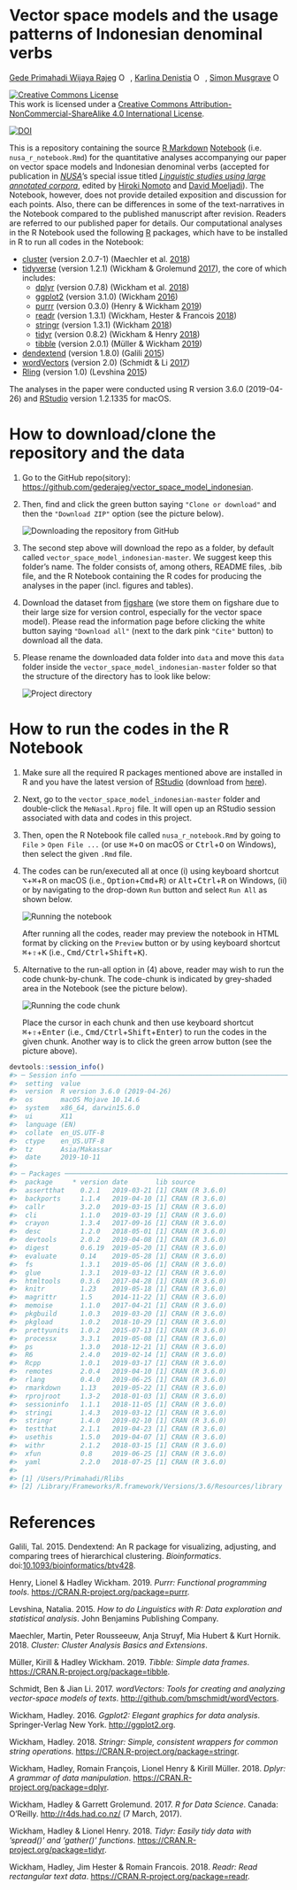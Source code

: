 Vector space models and the usage patterns of Indonesian denominal verbs
================
[Gede Primahadi Wijaya
Rajeg](https://figshare.com/authors/Gede_Primahadi_Wijaya_Rajeg/1234749)
<a itemprop="sameAs" content="https://orcid.org/0000-0002-2047-8621" href="https://orcid.org/0000-0002-2047-8621" target="orcid.widget" rel="noopener noreferrer" style="vertical-align:top;"><img src="https://orcid.org/sites/default/files/images/orcid_16x16.png" style="width:1em;margin-right:.5em;" alt="ORCID iD icon"></a>,
[Karlina Denistia](http://uni-tuebingen.academia.edu/karlinadenistia)
<a itemprop="sameAs" content="http://orcid.org/0000-0002-1060-3548" href="http://orcid.org/0000-0002-1060-3548" target="orcid.widget" rel="noopener noreferrer" style="vertical-align:top;"><img src="https://orcid.org/sites/default/files/images/orcid_16x16.png" style="width:1em;margin-right:.5em;" alt="ORCID iD icon"></a>,
[Simon Musgrave](http://profiles.arts.monash.edu.au/simon-musgrave/)
<a itemprop="sameAs" content="https://orcid.org/0000-0003-3237-9943" href="https://orcid.org/0000-0003-3237-9943" target="orcid.widget" rel="noopener noreferrer" style="vertical-align:top;"><img src="https://orcid.org/sites/default/files/images/orcid_16x16.png" style="width:1em;margin-right:.5em;" alt="ORCID iD icon"></a>

<!-- README.md is generated from README.Rmd. Please edit that file -->

<a rel="license" href="http://creativecommons.org/licenses/by-nc-sa/4.0/"><img alt="Creative Commons License" style="border-width:0" src="https://i.creativecommons.org/l/by-nc-sa/4.0/88x31.png" /></a><br />This
work is licensed under a
<a rel="license" href="http://creativecommons.org/licenses/by-nc-sa/4.0/">Creative
Commons Attribution-NonCommercial-ShareAlike 4.0 International
License</a>.

[![DOI](https://img.shields.io/badge/doi-10.6084/m9.figshare.9970205-blue.svg?style=flat&labelColor=whitesmoke&logo=data%3Aimage%2Fpng%3Bbase64%2CiVBORw0KGgoAAAANSUhEUgAAAB8AAAAfCAYAAAAfrhY5AAAJsklEQVR42qWXd1DTaRrHf%2BiB2Hdt5zhrAUKz4IKEYu9IGiGFFJJQ0gkJCAKiWFDWBRdFhCQUF3UVdeVcRQEBxUI3yY9iEnQHb3bdW1fPubnyz%2F11M7lvEHfOQee2ZOYzPyDv%2B3yf9%2Fk95YX4fx%2BltfUt08GcFEuPR4U9hDDZ%2FVngIlhb%2FSiI6InkTgLzgDcgfvtnovhH4BzoVlrbwr55QnhCtBW4QHXnFrZbPBaQoBh4%2FSYH2EnpBEtqcDMVzB93wA%2F8AFwa23XFGcc8CkT3mxz%2BfXWtq9T9IQlLIXYEuHojudb%2BCM7Hgdq8ydi%2FAHiBXyY%2BLjwFlAEnS6Jnar%2FvnQVhvdzasad0eKvWZKe8hvDB2ofLZ%2FZEcWsh%2BhyIuyO5Bxs2iZIE4nRv7NWAb0EO8AC%2FWPxjYAWuOEX2MSXZVgPxzmRL3xKz3ScGpx6p6QnOx4mDIFqO0w6Q4fEhO5IzwxlSwyD2FYHzwAW%2BAZ4fEsf74gCumykwNHskLM7taQxLYjjIyy8MUtraGhTWdkfhkFJqtvuVl%2F9l2ZquDfEyrH8B0W06nnpH3JtIyRGpH1iJ6SfxDIHjRXHJmdQjLpfHeN54gnfFx4W9QRnovx%2FN20aXZeTD2J84hn3%2BqoF2Tqr14VqTPUCIcP%2B5%2Fly4qC%2BUL3sYxSvNj1NwsVYPsWdMUfomsdkYm3Tj0nbV0N1wRKwFe1MgKACDIBdMAhPE%2FwicwNWxll8Ag40w%2BFfhibJkGHmutjYeQ8gVlaN%2BjO51nDysa9TwNUFMqaGbKdRJZFfOJSp6mkRKsv0rRIpEVWjAvyFkxNOEpwvcAVPfEe%2Bl8ojeNTx3nXLBcWRrYGxSRjDEk0VlpxYrbe1ZmaQ5xuT0u3r%2B2qe5j0J5uytiZPGsRL2Jm32AldpxPUNJ3jmmsN4x62z1cXrbedXBQf2yvIFCeZrtyicZZG2U2nrrBJzYorI2EXLrvTfCSB43s41PKEvbZDEfQby6L4JTj%2FfIwam%2B4%2BwucBu%2BDgNK05Nle1rSt9HvR%2FKPC4U6LTfvUIaip1mjIa8fPzykii23h2eanT57zQ7fsyYH5QjywwlooAUcAdOh5QumgTHx6aAO7%2FL52eaQNEShrxfhL6albEDmfhGflrsT4tps8gTHNOJbeDeBlt0WJWDHSgxs6cW6lQqyg1FpD5ZVDfhn1HYFF1y4Eiaqa18pQf3zzYMBhcanlBjYfgWNayAf%2FASOgklu8bmgD7hADrk4cRlOL7NSOewEcbqSmaivT33QuFdHXj5sdvjlN5yMDrAECmdgDWG2L8P%2BAKLs9ZLZ7dJda%2BB4Xl84t7QvnKfvpXJv9obz2KgK8dXyqISyV0sXGZ0U47hOA%2FAiigbEMECJxC9aoKp86re5O5prxOlHkcksutSQJzxZRlPZmrOKhsQBF5zEZKybUC0vVjG8PqOnhOq46qyDTDnj5gZBriWCk4DvXrudQnXQmnXblebhAC2cCB6zIbM4PYgGl0elPSgIf3iFEA21aLdHYLHUQuVkpgi02SxFdrG862Y8ymYGMvXDzUmiX8DS5vKZyZlGmsSgQqfLub5RyLNS4zfDiZc9Edzh%2FtCE%2BX8j9k%2FqWB071rcZyMImne1SLkL4GRw4UPHMV3jjwEYpPG5uW5fAEot0aTSJnsGAwHJi2nvF1Y5OIqWziVCQd5NT7t6Q8guOSpgS%2Fa1dSRn8JGGaCD3BPXDyQRG4Bqhu8XrgAp0yy8DMSvvyVXDgJcJTcr1wQ2BvFKf65jqhvmxXUuDpGBlRvV36XvGjQzLi8KAKT2lYOnmxQPGorURSV0NhyTIuIyqOmKTMhQ%2BieEsgOgpc4KBbfDM4B3SIgFljvfHF6cef7qpyLBXAiQcXvg5l3Iunp%2FWv4dH6qFziO%2BL9PbrimQ9RY6MQphEfGUpOmma7KkGzuS8sPUFnCtIYcKCaI9EXo4HlQLgGrBjbiK5EqMj2AKWt9QWcIFMtnVvQVDQV9lXJJqdPVtUQpbh6gCI2Ov1nvZts7yYdsnvRgxiWFOtNJcOMVLn1vgptVi6qrNiFOfEjHCDB3J%2BHDLqUB77YgQGwX%2Fb1eYna3hGKdlqJKIyiE4nSbV8VFgxmxR4b5mVkkeUhMgs5YTi4ja2XZ009xJRHdkfwMi%2BfocaancuO7h%2FMlcLOa0V%2FSw6Dq47CumRQAKhgbOP8t%2BMTjuxjJGhXCY6XpmDDFqWlVYbQ1aDJ5Cptdw4oLbf3Ck%2BdWkVP0LpH7s9XLPXI%2FQX8ws%2Bj2In63IcRvOOo%2BTTjiN%2BlssfRsanW%2B3REVKoavBOAPTXABW4AL7e4NygHdpAKBscmlDh9Jysp4wxbnUNna3L3xBvyE1jyrGIkUHaqQMuxhHElV6oj1picvgL1QEuS5PyZTEaivqh5vUCKJqOuIgPFGESns8kyFk7%2FDxyima3cYxi%2FYOQCj%2F%2B9Ms2Ll%2Bhn4FmKnl7JkGXQGDKDAz9rUGL1TIlBpuJr9Be2JjK6qPzyDg495UxXYF7JY1qKimw9jWjF0iV6DRIqE%2B%2FeWG0J2ofmZTk0mLYVd4GLiFCOoKR0Cg727tWq981InYynvCuKW43aXgEjofVbxIqrm0VL76zlH3gQzWP3R3Bv9oXxclrlO7VVtgBRpSP4hMFWJ8BrUSBCJXC07l40X4jWuvtc42ofNCxtlX2JH6bdeojXgTh5TxOBKEyY5wvBE%2BACh8BtOPNPkApjoxi5h%2B%2FFMQQNpWvZaMH7MKFu5Ax8HoCQdmGkJrtnOiLHwD3uS5y8%2F2xTSDrE%2F4PT1yqtt6vGe8ldMBVMEPd6KwqiYECHDlfbvzphcWP%2BJiZuL5swoWQYlS%2Br7Yu5mNUiGD2retxBi9fl6RDGn4Ti9B1oyYy%2BMP5G87D%2FCpRlvdnuy0PY6RC8BzTA40NXqckQ9TaOUDywkYsudxJzPgyDoAWn%2BB6nEFbaVxxC6UXjJiuDkW9TWq7uRBOJocky9iMfUhGpv%2FdQuVVIuGjYqACbXf8aa%2BPeYNIHZsM7l4s5gAQuUAzRUoT51hnH3EWofXf2vkD5HJJ33vwE%2FaEWp36GHr6GpMaH4AAPuqM5eabH%2FhfG9zcCz4nN6cPinuAw6IHwtvyB%2FdO1toZciBaPh25U0ducR2PI3Zl7mokyLWKkSnEDOg1x5fCsJE9EKhH7HwFNhWMGMS7%2BqxyYsbHHRUDUH4I%2FAheQY7wujJNnFUH4KdCju83riuQeHU9WEqNzjsJFuF%2FdTDAZ%2FK7%2F1WaAU%2BAWymT59pVMT4g2AxcwNa0XEBDdBDpAPvgDIH73R25teeuAF5ime2Ul0OUIiG4GpSAEJeYW9wDTf43wfwHgHLKJoPznkwAAAABJRU5ErkJggg%3D%3D)](http://dx.doi.org/10.6084/m9.figshare.9970205)

This is a repository containing the source [R
Markdown](http://rmarkdown.rstudio.com)
[Notebook](https://bookdown.org/yihui/rmarkdown/notebook.html) (i.e.
`nusa_r_notebook.Rmd`) for the quantitative analyses accompanying our
paper on vector space models and Indonesian denominal verbs (accepted
for publication in
[*NUSA*](http://www.aa.tufs.ac.jp/en/publications/nusa)’s special issue
titled [*Linguistic studies using large annotated
corpora*](https://malindo.aa-ken.jp/call67.html), edited by [Hiroki
Nomoto](http://www.tufs.ac.jp/ts/personal/nomoto/) and [David
Moeljadi](http://compling.hss.ntu.edu.sg/who/david/)). The Notebook,
however, does not provide detailed exposition and discussion for each
points. Also, there can be differences in some of the text-narratives in
the Notebook compared to the published manuscript after revision.
Readers are referred to our published paper for details. Our
computational analyses in the R Notebook used the following
[R](https://www.r-project.org) packages, which have to be installed in R
to run all codes in the
    Notebook:

  - [cluster](https://cran.r-project.org/web/packages/cluster/index.html)
    (version 2.0.7-1) (Maechler et al.
    [2018](#ref-maechler_cluster_2018))
  - [tidyverse](https://www.tidyverse.org) (version 1.2.1) (Wickham &
    Grolemund [2017](#ref-wickham_r_2017)), the core of which includes:
      - [dplyr](https://dplyr.tidyverse.org) (version 0.7.8) (Wickham et
        al. [2018](#ref-wickham_dplyr_2018))
      - [ggplot2](https://ggplot2.tidyverse.org) (version 3.1.0)
        (Wickham [2016](#ref-wickham_ggplot2_2016))
      - [purrr](https://purrr.tidyverse.org) (version 0.3.0) (Henry &
        Wickham [2019](#ref-henry_purrr_2019))
      - [readr](https://readr.tidyverse.org) (version 1.3.1) (Wickham,
        Hester & Francois [2018](#ref-wickham_readr_2018))
      - [stringr](https://stringr.tidyverse.org) (version 1.3.1)
        (Wickham [2018](#ref-wickham_stringr_2018))
      - [tidyr](https://tidyr.tidyverse.org) (version 0.8.2) (Wickham &
        Henry [2018](#ref-wickham_tidyr_2018))
      - [tibble](https://tibble.tidyverse.org) (version 2.0.1) (Müller &
        Wickham
    [2019](#ref-muller_tibble_2019))
  - [dendextend](https://cran.r-project.org/web/packages/dendextend/index.html)
    (version 1.8.0) (Galili [2015](#ref-galili_dendextend_2015))
  - [wordVectors](https://github.com/bmschmidt/wordVectors) (version
    2.0) (Schmidt & Li [2017](#ref-schmidt_wordvectors_2017))
  - [Rling](https://benjamins.com/sites/z.195/content/package.html)
    (version 1.0) (Levshina [2015](#ref-levshina_how_2015))

The analyses in the paper were conducted using R version 3.6.0
(2019-04-26) and [RStudio](https://www.rstudio.com) version 1.2.1335 for
macOS.

# How to download/clone the repository and the data

1.  Go to the GitHub repo(sitory):
    <https://github.com/gederajeg/vector_space_model_indonesian>.

2.  Then, find and click the green button saying `"Clone or download"`
    and then the `"Download ZIP"` option (see the picture below).
    
    ![Downloading the repository from GitHub](gh_tuts_1_clone.png)

3.  The second step above will download the repo as a folder, by default
    called `vector_space_model_indonesian-master`. We suggest keep this
    folder’s name. The folder consists of, among others, README files,
    .bib file, and the R Notebook containing the R codes for producing
    the analyses in the paper (incl. figures and tables).

4.  Download the dataset from
    [figshare](https://doi.org/10.6084/m9.figshare.9970205) (we store
    them on figshare due to their large size for version control,
    especially for the vector space model). Please read the information
    page before clicking the white button saying `"Download all"` (next
    to the dark pink `"Cite"` button) to download all the data.

5.  Please rename the downloaded data folder into `data` and move this
    `data` folder inside the `vector_space_model_indonesian-master`
    folder so that the structure of the directory has to look like
    below:
    
    ![Project directory](gh_tuts_4_project_directory.png)

# How to run the codes in the R Notebook

1.  Make sure all the required R packages mentioned above are installed
    in R and you have the latest version of
    [RStudio](https://www.rstudio.com) (download from
    [here](https://www.rstudio.com/products/rstudio/download/)).

2.  Next, go to the `vector_space_model_indonesian-master` folder and
    double-click the `MeNasal.Rproj` file. It will open up an RStudio
    session associated with data and codes in this project.

3.  Then, open the R Notebook file called `nusa_r_notebook.Rmd` by going
    to `File` \> `Open File ...` (or use <kbd>⌘</kbd>+<kbd>O</kbd> on
    macOS or <kbd>Ctrl</kbd>+<kbd>O</kbd> on Windows), then select the
    given `.Rmd` file.

4.  The codes can be run/executed all at once (i) using keyboard
    shortcut <kbd>⌥</kbd>+<kbd>⌘</kbd>+<kbd>R</kbd> on macOS (i.e.,
    <kbd>Option</kbd>+<kbd>Cmd</kbd>+<kbd>R</kbd>) or
    <kbd>Alt</kbd>+<kbd>Ctrl</kbd>+<kbd>R</kbd> on Windows, (ii) or by
    navigating to the drop-down `Run` button and select `Run All` as
    shown below.
    
    ![Running the notebook](gh_tuts_2_run_notebook.png)
    
    After running all the codes, reader may preview the notebook in HTML
    format by clicking on the `Preview` button or by using keyboard
    shortcut <kbd>⌘</kbd>+<kbd>⇧</kbd>+<kbd>K</kbd> (i.e.,
    <kbd>Cmd/Ctrl</kbd>+<kbd>Shift</kbd>+<kbd>K</kbd>).

5.  Alternative to the run-all option in (4) above, reader may wish to
    run the code chunk-by-chunk. The code-chunk is indicated by
    grey-shaded area in the Notebook (see the picture below).
    
    ![Running the code chunk](gh_tuts_3_run_nbook_chunk.png)
    
    Place the cursor in each chunk and then use keyboard shortcut
    <kbd>⌘</kbd>+<kbd>⇧</kbd>+<kbd>Enter</kbd> (i.e.,
    <kbd>Cmd/Ctrl</kbd>+<kbd>Shift</kbd>+<kbd>Enter</kbd>) to run the
    codes in the given chunk. Another way is to click the green arrow
    button (see the picture above).

<!-- end list -->

``` r
devtools::session_info()
#> ─ Session info ──────────────────────────────────────────────────────────
#>  setting  value                       
#>  version  R version 3.6.0 (2019-04-26)
#>  os       macOS Mojave 10.14.6        
#>  system   x86_64, darwin15.6.0        
#>  ui       X11                         
#>  language (EN)                        
#>  collate  en_US.UTF-8                 
#>  ctype    en_US.UTF-8                 
#>  tz       Asia/Makassar               
#>  date     2019-10-11                  
#> 
#> ─ Packages ──────────────────────────────────────────────────────────────
#>  package     * version date       lib source        
#>  assertthat    0.2.1   2019-03-21 [1] CRAN (R 3.6.0)
#>  backports     1.1.4   2019-04-10 [1] CRAN (R 3.6.0)
#>  callr         3.2.0   2019-03-15 [1] CRAN (R 3.6.0)
#>  cli           1.1.0   2019-03-19 [1] CRAN (R 3.6.0)
#>  crayon        1.3.4   2017-09-16 [1] CRAN (R 3.6.0)
#>  desc          1.2.0   2018-05-01 [1] CRAN (R 3.6.0)
#>  devtools      2.0.2   2019-04-08 [1] CRAN (R 3.6.0)
#>  digest        0.6.19  2019-05-20 [1] CRAN (R 3.6.0)
#>  evaluate      0.14    2019-05-28 [1] CRAN (R 3.6.0)
#>  fs            1.3.1   2019-05-06 [1] CRAN (R 3.6.0)
#>  glue          1.3.1   2019-03-12 [1] CRAN (R 3.6.0)
#>  htmltools     0.3.6   2017-04-28 [1] CRAN (R 3.6.0)
#>  knitr         1.23    2019-05-18 [1] CRAN (R 3.6.0)
#>  magrittr      1.5     2014-11-22 [1] CRAN (R 3.6.0)
#>  memoise       1.1.0   2017-04-21 [1] CRAN (R 3.6.0)
#>  pkgbuild      1.0.3   2019-03-20 [1] CRAN (R 3.6.0)
#>  pkgload       1.0.2   2018-10-29 [1] CRAN (R 3.6.0)
#>  prettyunits   1.0.2   2015-07-13 [1] CRAN (R 3.6.0)
#>  processx      3.3.1   2019-05-08 [1] CRAN (R 3.6.0)
#>  ps            1.3.0   2018-12-21 [1] CRAN (R 3.6.0)
#>  R6            2.4.0   2019-02-14 [1] CRAN (R 3.6.0)
#>  Rcpp          1.0.1   2019-03-17 [1] CRAN (R 3.6.0)
#>  remotes       2.0.4   2019-04-10 [1] CRAN (R 3.6.0)
#>  rlang         0.4.0   2019-06-25 [1] CRAN (R 3.6.0)
#>  rmarkdown     1.13    2019-05-22 [1] CRAN (R 3.6.0)
#>  rprojroot     1.3-2   2018-01-03 [1] CRAN (R 3.6.0)
#>  sessioninfo   1.1.1   2018-11-05 [1] CRAN (R 3.6.0)
#>  stringi       1.4.3   2019-03-12 [1] CRAN (R 3.6.0)
#>  stringr       1.4.0   2019-02-10 [1] CRAN (R 3.6.0)
#>  testthat      2.1.1   2019-04-23 [1] CRAN (R 3.6.0)
#>  usethis       1.5.0   2019-04-07 [1] CRAN (R 3.6.0)
#>  withr         2.1.2   2018-03-15 [1] CRAN (R 3.6.0)
#>  xfun          0.8     2019-06-25 [1] CRAN (R 3.6.0)
#>  yaml          2.2.0   2018-07-25 [1] CRAN (R 3.6.0)
#> 
#> [1] /Users/Primahadi/Rlibs
#> [2] /Library/Frameworks/R.framework/Versions/3.6/Resources/library
```

# References

<div id="refs" class="references">

<div id="ref-galili_dendextend_2015">

Galili, Tal. 2015. Dendextend: An R package for visualizing, adjusting,
and comparing trees of hierarchical clustering. *Bioinformatics*.
doi:[10.1093/bioinformatics/btv428](https://doi.org/10.1093/bioinformatics/btv428).

</div>

<div id="ref-henry_purrr_2019">

Henry, Lionel & Hadley Wickham. 2019. *Purrr: Functional programming
tools*. <https://CRAN.R-project.org/package=purrr>.

</div>

<div id="ref-levshina_how_2015">

Levshina, Natalia. 2015. *How to do Linguistics with R: Data exploration
and statistical analysis*. John Benjamins Publishing Company.

</div>

<div id="ref-maechler_cluster_2018">

Maechler, Martin, Peter Rousseeuw, Anja Struyf, Mia Hubert & Kurt
Hornik. 2018. *Cluster: Cluster Analysis Basics and Extensions*.

</div>

<div id="ref-muller_tibble_2019">

Müller, Kirill & Hadley Wickham. 2019. *Tibble: Simple data frames*.
<https://CRAN.R-project.org/package=tibble>.

</div>

<div id="ref-schmidt_wordvectors_2017">

Schmidt, Ben & Jian Li. 2017. *wordVectors: Tools for creating and
analyzing vector-space models of texts*.
<http://github.com/bmschmidt/wordVectors>.

</div>

<div id="ref-wickham_ggplot2_2016">

Wickham, Hadley. 2016. *Ggplot2: Elegant graphics for data analysis*.
Springer-Verlag New York. <http://ggplot2.org>.

</div>

<div id="ref-wickham_stringr_2018">

Wickham, Hadley. 2018. *Stringr: Simple, consistent wrappers for common
string operations*. <https://CRAN.R-project.org/package=stringr>.

</div>

<div id="ref-wickham_dplyr_2018">

Wickham, Hadley, Romain François, Lionel Henry & Kirill Müller. 2018.
*Dplyr: A grammar of data manipulation*.
<https://CRAN.R-project.org/package=dplyr>.

</div>

<div id="ref-wickham_r_2017">

Wickham, Hadley & Garrett Grolemund. 2017. *R for Data Science*. Canada:
O’Reilly. <http://r4ds.had.co.nz/> (7 March, 2017).

</div>

<div id="ref-wickham_tidyr_2018">

Wickham, Hadley & Lionel Henry. 2018. *Tidyr: Easily tidy data with
’spread()’ and ’gather()’ functions*.
<https://CRAN.R-project.org/package=tidyr>.

</div>

<div id="ref-wickham_readr_2018">

Wickham, Hadley, Jim Hester & Romain Francois. 2018. *Readr: Read
rectangular text data*. <https://CRAN.R-project.org/package=readr>.

</div>

</div>
